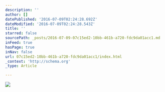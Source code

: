 ```yaml
---
description: ''
author: []
datePublished: '2016-07-09T02:24:28.692Z'
dateModified: '2016-07-09T02:24:28.543Z'
title: ''
starred: false
sourcePath: _posts/2016-07-09-07c15ed2-10bb-461b-a720-fdc9da01acc1.md
inFeed: true
hasPage: true
inNav: false
url: 07c15ed2-10bb-461b-a720-fdc9da01acc1/index.html
_context: 'http://schema.org'
_type: Article

---
```

![](https://the-grid-user-content.s3-us-west-2.amazonaws.com/1053776c-e057-4228-ba4c-2d6a8169a3d7.jpg)